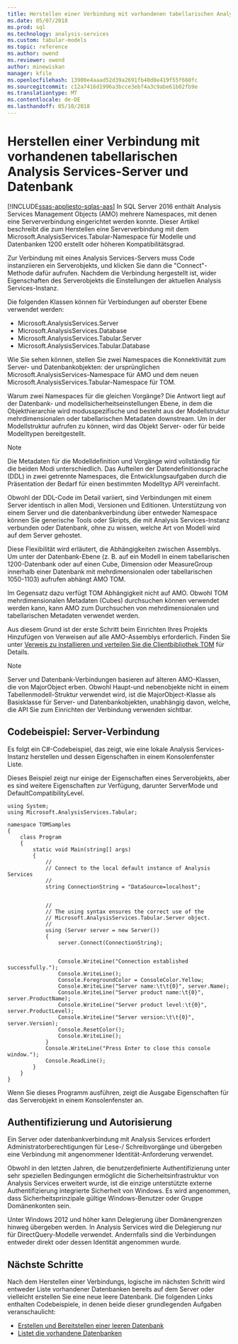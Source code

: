 ```yaml
---
title: Herstellen einer Verbindung mit vorhandenen tabellarischen Analysis Services-Server und Datenbank | Microsoft Docs
ms.date: 05/07/2018
ms.prod: sql
ms.technology: analysis-services
ms.custom: tabular-models
ms.topic: reference
ms.author: owend
ms.reviewer: owend
author: minewiskan
manager: kfile
ms.openlocfilehash: 13900e4aaad52d39a2691fb40d0e419f55f660fc
ms.sourcegitcommit: c12a7416d1996a3bcce3ebf4a3c9abe61b02fb9e
ms.translationtype: MT
ms.contentlocale: de-DE
ms.lasthandoff: 05/10/2018
---
```

# <a name="connect-to-existing-analysis-services-tabular-server-and-database"></a>Herstellen einer Verbindung mit vorhandenen tabellarischen Analysis Services-Server und Datenbank
[!INCLUDE[ssas-appliesto-sqlas-aas](../../includes/ssas-appliesto-sqlas-aas.md)]
In SQL Server 2016 enthält Analysis Services Management Objects (AMO) mehrere Namespaces, mit denen eine Serververbindung eingerichtet werden konnte. Dieser Artikel beschreibt die zum Herstellen eine Serververbindung mit dem Microsoft.AnalysisServices.Tabular-Namespace für Modelle und Datenbanken 1200 erstellt oder höheren Kompatibilitätsgrad. 

Zur Verbindung mit eines Analysis Services-Servers muss Code instanziieren ein Serverobjekts, und klicken Sie dann die "Connect"-Methode dafür aufrufen. Nachdem die Verbindung hergestellt ist, wider Eigenschaften des Serverobjekts die Einstellungen der aktuellen Analysis Services-Instanz. 

Die folgenden Klassen können für Verbindungen auf oberster Ebene verwendet werden: 

* Microsoft.AnalysisServices.Server 
* Microsoft.AnalysisServices.Database 
* Microsoft.AnalysisServices.Tabular.Server 
* Microsoft.AnalysisServices.Tabular.Database 

Wie Sie sehen können, stellen Sie zwei Namespaces die Konnektivität zum Server- und Datenbankobjekten: der ursprünglichen Microsoft.AnalysisServices-Namespace für AMO und dem neuen Microsoft.AnalysisServices.Tabular-Namespace für TOM.

Warum zwei Namespaces für die gleichen Vorgänge? Die Antwort liegt auf der Datenbank- und modellsicherheitseinstellungen Ebene, in dem die Objekthierarchie wird modusspezifische und besteht aus der Modellstruktur mehrdimensionalen oder tabellarischen Metadaten downstream. Um in der Modellstruktur aufrufen zu können, wird das Objekt Server- oder für beide Modelltypen bereitgestellt.

> [!NOTE]  
>  Die Metadaten für die Modelldefinition und Vorgänge wird vollständig für die beiden Modi unterschiedlich. Das Aufteilen der Datendefinitionssprache (DDL) in zwei getrennte Namespaces, die Entwicklungsaufgaben durch die Präsentation der Bedarf für einen bestimmten Modelltyp API vereinfacht. 

Obwohl der DDL-Code im Detail variiert, sind Verbindungen mit einem Server identisch in allen Modi, Versionen und Editionen. Unterstützung von einem Server und die datenbankverbindung über entweder Namespace können Sie generische Tools oder Skripts, die mit Analysis Services-Instanz verbunden oder Datenbank, ohne zu wissen, welche Art von Modell wird auf dem Server gehostet.  

Diese Flexibilität wird erläutert, die Abhängigkeiten zwischen Assemblys. Um unter der Datenbank-Ebene (z. B. auf ein Modell in einem tabellarischen 1200-Datenbank oder auf einen Cube, Dimension oder MeasureGroup innerhalb einer Datenbank mit mehrdimensionalen oder tabellarischen 1050-1103) aufrufen abhängt AMO TOM. 

Im Gegensatz dazu verfügt TOM Abhängigkeit nicht auf AMO. Obwohl TOM mehrdimensionalen Metadaten (Cubes) durchsuchen können verwendet werden kann, kann AMO zum Durchsuchen von mehrdimensionalen und tabellarischen Metadaten verwendet werden. 

Aus diesem Grund ist der erste Schritt beim Einrichten Ihres Projekts Hinzufügen von Verweisen auf alle AMO-Assemblys erforderlich. Finden Sie unter [Verweis zu installieren und verteilen Sie die Clientbibliothek TOM](../../analysis-services/tabular-model-programming-compatibility-level-1200/install-distribute-and-reference-the-tabular-object-model.md) für Details. 

> [!NOTE]  
>  Server und Datenbank-Verbindungen basieren auf älteren AMO-Klassen, die von MajorObject erben. Obwohl Haupt-und nebenobjekte nicht in einem Tabellenmodell-Struktur verwendet wird, ist die MajorObject-Klasse als Basisklasse für Server- und Datenbankobjekten, unabhängig davon, welche, die API Sie zum Einrichten der Verbindung verwenden sichtbar.  

## <a name="code-example-server-connection"></a>Codebeispiel: Server-Verbindung 

Es folgt ein C#-Codebeispiel, das zeigt, wie eine lokale Analysis Services-Instanz herstellen und dessen Eigenschaften in einem Konsolenfenster Liste. 

Dieses Beispiel zeigt nur einige der Eigenschaften eines Serverobjekts, aber es sind weitere Eigenschaften zur Verfügung, darunter ServerMode und DefaultCompatibilityLevel.  

```
using System; 
using Microsoft.AnalysisServices.Tabular; 

namespace TOMSamples 
{ 
    class Program 
    { 
        static void Main(string[] args) 
        { 
            // 
            // Connect to the local default instance of Analysis Services 
            // 
            string ConnectionString = "DataSource=localhost"; 


            // 
            // The using syntax ensures the correct use of the 
            // Microsoft.AnalysisServices.Tabular.Server object. 
            // 
            using (Server server = new Server()) 
            { 
                server.Connect(ConnectionString); 

 
                Console.WriteLine("Connection established successfully."); 
                Console.WriteLine(); 
                Console.ForegroundColor = ConsoleColor.Yellow; 
                Console.WriteLine("Server name:\t\t{0}", server.Name); 
                Console.WriteLine("Server product name:\t{0}", server.ProductName); 
                Console.WriteLine("Server product level:\t{0}", server.ProductLevel); 
                Console.WriteLine("Server version:\t\t{0}", server.Version); 
                Console.ResetColor(); 
                Console.WriteLine(); 
            } 
            Console.WriteLine("Press Enter to close this console window."); 
            Console.ReadLine(); 
        } 
    } 
} 
```
Wenn Sie dieses Programm ausführen, zeigt die Ausgabe Eigenschaften für das Serverobjekt in einem Konsolenfenster an. 

## <a name="authentication-and-authorization"></a>Authentifizierung und Autorisierung 

Ein Server oder datenbankverbindung mit Analysis Services erfordert Administratorberechtigungen für Lese-/ Schreibvorgänge und übergeben eine Verbindung mit angenommener Identität-Anforderung verwendet.  

Obwohl in den letzten Jahren, die benutzerdefinierte Authentifizierung unter sehr speziellen Bedingungen ermöglicht die Sicherheitsinfrastruktur von Analysis Services erweitert wurde, ist die einzige unterstützte externe Authentifizierung integrierte Sicherheit von Windows. Es wird angenommen, dass Sicherheitsprinzipale gültige Windows-Benutzer oder Gruppe Domänenkonten sein.  

Unter Windows 2012 und höher kann Delegierung über Domänengrenzen hinweg übergeben werden. In Analysis Services wird die Delegierung nur für DirectQuery-Modelle verwendet. Andernfalls sind die Verbindungen entweder direkt oder dessen Identität angenommen wurde. 

## <a name="next-steps"></a>Nächste Schritte 

Nach dem Herstellen einer Verbindungs, logische im nächsten Schritt wird entweder Liste vorhandener Datenbanken bereits auf dem Server oder vielleicht erstellen Sie eine neue leere Datenbank. Die folgenden Links enthalten Codebeispiele, in denen beide dieser grundlegenden Aufgaben veranschaulicht: 

- [Erstellen und Bereitstellen einer leeren Datenbank](../../analysis-services/tabular-model-programming-compatibility-level-1200/create-and-deploy-an-empty-database-analysis-services-amo-tom.md)
- [Listet die vorhandene Datenbanken](../../analysis-services/tabular-model-programming-compatibility-level-1200/list-existing-databases-on-a-tabular-server-analysis-services-amo-tom.md)
